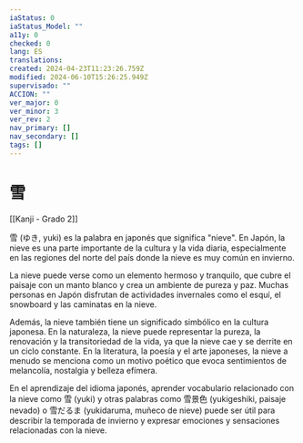 ```yaml
---
iaStatus: 0
iaStatus_Model: ""
a11y: 0
checked: 0
lang: ES
translations: 
created: 2024-04-23T11:23:26.759Z
modified: 2024-06-10T15:26:25.949Z
supervisado: ""
ACCION: ""
ver_major: 0
ver_minor: 3
ver_rev: 2
nav_primary: []
nav_secondary: []
tags: []
---
```

# 雪

[[Kanji - Grado 2]]

雪 (ゆき, yuki) es la palabra en japonés que significa "nieve". En Japón, la nieve es una parte importante de la cultura y la vida diaria, especialmente en las regiones del norte del país donde la nieve es muy común en invierno.

La nieve puede verse como un elemento hermoso y tranquilo, que cubre el paisaje con un manto blanco y crea un ambiente de pureza y paz. Muchas personas en Japón disfrutan de actividades invernales como el esquí, el snowboard y las caminatas en la nieve.

Además, la nieve también tiene un significado simbólico en la cultura japonesa. En la naturaleza, la nieve puede representar la pureza, la renovación y la transitoriedad de la vida, ya que la nieve cae y se derrite en un ciclo constante. En la literatura, la poesía y el arte japoneses, la nieve a menudo se menciona como un motivo poético que evoca sentimientos de melancolía, nostalgia y belleza efímera.

En el aprendizaje del idioma japonés, aprender vocabulario relacionado con la nieve como 雪 (yuki) y otras palabras como 雪景色 (yukigeshiki, paisaje nevado) o 雪だるま (yukidaruma, muñeco de nieve) puede ser útil para describir la temporada de invierno y expresar emociones y sensaciones relacionadas con la nieve.

